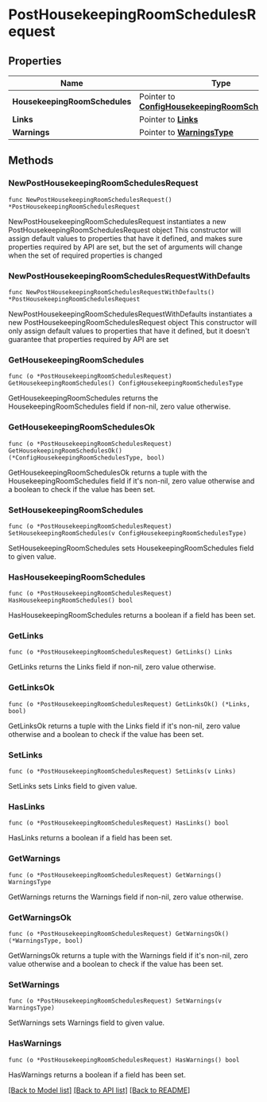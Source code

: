 # PostHousekeepingRoomSchedulesRequest

## Properties

Name | Type | Description | Notes
------------ | ------------- | ------------- | -------------
**HousekeepingRoomSchedules** | Pointer to [**ConfigHousekeepingRoomSchedulesType**](ConfigHousekeepingRoomSchedulesType.md) |  | [optional] 
**Links** | Pointer to [**Links**](Links.md) |  | [optional] 
**Warnings** | Pointer to [**WarningsType**](WarningsType.md) |  | [optional] 

## Methods

### NewPostHousekeepingRoomSchedulesRequest

`func NewPostHousekeepingRoomSchedulesRequest() *PostHousekeepingRoomSchedulesRequest`

NewPostHousekeepingRoomSchedulesRequest instantiates a new PostHousekeepingRoomSchedulesRequest object
This constructor will assign default values to properties that have it defined,
and makes sure properties required by API are set, but the set of arguments
will change when the set of required properties is changed

### NewPostHousekeepingRoomSchedulesRequestWithDefaults

`func NewPostHousekeepingRoomSchedulesRequestWithDefaults() *PostHousekeepingRoomSchedulesRequest`

NewPostHousekeepingRoomSchedulesRequestWithDefaults instantiates a new PostHousekeepingRoomSchedulesRequest object
This constructor will only assign default values to properties that have it defined,
but it doesn't guarantee that properties required by API are set

### GetHousekeepingRoomSchedules

`func (o *PostHousekeepingRoomSchedulesRequest) GetHousekeepingRoomSchedules() ConfigHousekeepingRoomSchedulesType`

GetHousekeepingRoomSchedules returns the HousekeepingRoomSchedules field if non-nil, zero value otherwise.

### GetHousekeepingRoomSchedulesOk

`func (o *PostHousekeepingRoomSchedulesRequest) GetHousekeepingRoomSchedulesOk() (*ConfigHousekeepingRoomSchedulesType, bool)`

GetHousekeepingRoomSchedulesOk returns a tuple with the HousekeepingRoomSchedules field if it's non-nil, zero value otherwise
and a boolean to check if the value has been set.

### SetHousekeepingRoomSchedules

`func (o *PostHousekeepingRoomSchedulesRequest) SetHousekeepingRoomSchedules(v ConfigHousekeepingRoomSchedulesType)`

SetHousekeepingRoomSchedules sets HousekeepingRoomSchedules field to given value.

### HasHousekeepingRoomSchedules

`func (o *PostHousekeepingRoomSchedulesRequest) HasHousekeepingRoomSchedules() bool`

HasHousekeepingRoomSchedules returns a boolean if a field has been set.

### GetLinks

`func (o *PostHousekeepingRoomSchedulesRequest) GetLinks() Links`

GetLinks returns the Links field if non-nil, zero value otherwise.

### GetLinksOk

`func (o *PostHousekeepingRoomSchedulesRequest) GetLinksOk() (*Links, bool)`

GetLinksOk returns a tuple with the Links field if it's non-nil, zero value otherwise
and a boolean to check if the value has been set.

### SetLinks

`func (o *PostHousekeepingRoomSchedulesRequest) SetLinks(v Links)`

SetLinks sets Links field to given value.

### HasLinks

`func (o *PostHousekeepingRoomSchedulesRequest) HasLinks() bool`

HasLinks returns a boolean if a field has been set.

### GetWarnings

`func (o *PostHousekeepingRoomSchedulesRequest) GetWarnings() WarningsType`

GetWarnings returns the Warnings field if non-nil, zero value otherwise.

### GetWarningsOk

`func (o *PostHousekeepingRoomSchedulesRequest) GetWarningsOk() (*WarningsType, bool)`

GetWarningsOk returns a tuple with the Warnings field if it's non-nil, zero value otherwise
and a boolean to check if the value has been set.

### SetWarnings

`func (o *PostHousekeepingRoomSchedulesRequest) SetWarnings(v WarningsType)`

SetWarnings sets Warnings field to given value.

### HasWarnings

`func (o *PostHousekeepingRoomSchedulesRequest) HasWarnings() bool`

HasWarnings returns a boolean if a field has been set.


[[Back to Model list]](../README.md#documentation-for-models) [[Back to API list]](../README.md#documentation-for-api-endpoints) [[Back to README]](../README.md)


